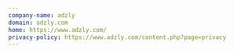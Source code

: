 ```yaml
---
company-name: adzly
domain: adzly.com
home: https://www.adzly.com/
privacy-policy: https://www.adzly.com/content.php?page=privacy
---
```




